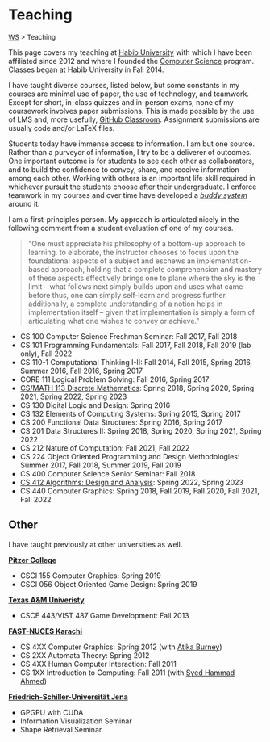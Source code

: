 # Teaching

<font size = "2">[WS](https://waqarsaleem.github.io/) > Teaching</font>

This page covers my teaching at [Habib University](https://habib.edu.pk) with which I have been affiliated since 2012 and where I founded the [Computer Science](https://habib.edu.pk/academics/sse/computer-science/) program. Classes began at Habib University in Fall 2014.

I have taught diverse courses, listed below, but some constants in my courses are minimal use of paper, the use of technology, and teamwork. Except for short, in-class quizzes and in-person exams, none of my coursework involves paper submissions. This is made possible by the use of LMS and, more usefully, [GitHub Classroom](https://classroom.github.com). Assignment submissions are usually code and/or LaTeX files.

Students today have immense access to information. I am but one source. Rather than a purveyor of information, I try to be a deliverer of outcomes. One important outcome is for students to see each other as collaborators, and to build the confidence to convey, share, and receive information among each other. Working with others is an important life skill required in whichever pursuit the students choose after their undergraduate. I enforce teamwork in my courses and over time have developed a [_buddy system_](./buddy) around it.

I am a first-principles person. My approach is articulated nicely in the following comment from a student evaluation of one of my courses.

>"One must appreciate his philosophy of a bottom-up approach to learning. to elaborate, the instructor chooses to focus upon the foundational aspects of a subject and eschews an implementation-based approach, holding that a complete comprehension and mastery of these aspects effectively brings one to plane where the sky is the limit – what follows next simply builds upon and uses what came before thus, one can simply self-learn and progress further. additionally, a complete understanding of a notion helps in implementation itself – given that implementation is simply a form of articulating what one wishes to convey or achieve."


- CS 100 Computer Science Freshman Seminar: Fall 2017, Fall 2018
- CS 101 Programming Fundamentals: Fall 2017, Fall 2018, Fall 2019 (lab only), Fall 2022
- CS 110-1 Computational Thinking I-II: Fall 2014, Fall 2015, Spring 2016, Summer 2016, Fall 2016, Spring 2017
- CORE 111 Logical Problem Solving: Fall 2016, Spring 2017
- [CS/MATH 113 Discrete Mathematics](cs113): Spring 2018, Spring 2020, Spring 2021, Spring 2022, Spring 2023
- CS 130 Digital Logic and Design: Spring 2016
- CS 132 Elements of Computing Systems: Spring 2015, Spring 2017
- CS 200 Functional Data Structures: Spring 2016, Spring 2017
- CS 201 Data Structures II: Spring 2018, Spring 2020, Spring 2021, Spring 2022 
- CS 212 Nature of Computation: Fall 2021, Fall 2022 
- CS 224 Object Oriented Programming and Design Methodologies: Summer 2017, Fall 2018, Summer 2019, Fall 2019
- CS 400 Computer Science Senior Seminar: Fall 2018
- [CS 412 Algorithms: Design and Analysis](./cs412): Spring 2022, Spring 2023
- CS 440 Computer Graphics: Spring 2018, Fall 2019, Fall 2020, Fall 2021, Fall 2022

## Other

I have taught previously at other universities as well.

[__Pitzer College__](https://www.tamu.edu)

- CSCI 155 Computer Graphics: Spring 2019
- CSCI 056 Object Oriented Game Design: Spring 2019

[__Texas A&M Univeristy__](https://www.tamu.edu)

- CSCE 443/VIST 487 Game Development: Fall 2013

[__FAST-NUCES Karachi__](https://khi.nu.edu.pk)

- CS 4XX Computer Graphics: Spring 2012 (with [Atika Burney](https://www.linkedin.com/in/atika-burney-03673a20/?originalSubdomain=nz))
- CS 2XX Automata Theory: Spring 2012
- CS 4XX Human Computer Interaction: Fall 2011
- CS 1XX Introduction to Computing: Fall 2011 (with [Syed Hammad Ahmed](https://www.linkedin.com/in/shammad/?originalSubdomain=pk))

[__Friedrich-Schiller-Universität Jena__](https://www.uni-jena.de)

- GPGPU with CUDA
- Information Visualization Seminar
- Shape Retrieval Seminar
